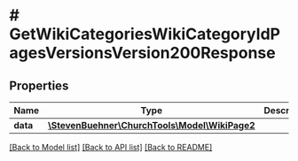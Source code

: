 # # GetWikiCategoriesWikiCategoryIdPagesVersionsVersion200Response

## Properties

Name | Type | Description | Notes
------------ | ------------- | ------------- | -------------
**data** | [**\StevenBuehner\ChurchTools\Model\WikiPage2**](WikiPage2.md) |  | [optional]

[[Back to Model list]](../../README.md#models) [[Back to API list]](../../README.md#endpoints) [[Back to README]](../../README.md)
